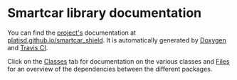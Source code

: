 # Smartcar library documentation
You can find the [project's](https://github.com/platisd/smartcar_shield/) documentation at [platisd.github.io/smartcar_shield](https://platisd.github.io/smartcar_shield/).
It is automatically generated by [Doxygen](http://www.doxygen.nl) and [Travis CI](https://travis-ci.org/).

Click on the [Classes](https://platisd.github.io/smartcar_shield/annotated.html) tab for documentation on the various classes
and [Files](https://platisd.github.io/smartcar_shield/files.html) for an overview of the dependencies between the different
packages.
